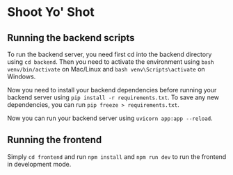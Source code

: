 # Shoot Yo' Shot

## Running the backend scripts

To run the backend server, you need first cd into the backend directory using `cd backend`. Then you need to activate the environment using `bash venv/bin/activate` on Mac/Linux and `bash venv\Scripts\activate` on Windows.

Now you need to install your backend dependencies before running your backend server using `pip install -r requirements.txt`. To save any new dependencies, you can run `pip freeze > requirements.txt`.

Now you can run your backend server using ```uvicorn app:app --reload```.

## Running the frontend

Simply `cd frontend` and run `npm install` and `npm run dev` to run the frontend in development mode.
